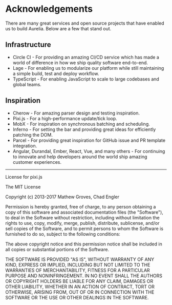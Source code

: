 # Acknowledgements

There are many great services and open source projects that have enabled us to build Aurelia. Below are a few that stand out.

## Infrastructure

* Circle CI - For providing an amazing CI/CD service which has made a world of difference in how we ship quality software end-to-end.
* Lage - For enabling us to modularize our platform while still maintaining a simple build, test and deploy workflow.
* TypeScript - For enabling JavaScript to scale to large codebases and global teams.

## Inspiration

* Cherow - For amazing parser design and testing inspiration.
* Pixi.js - For a high-performance update/tick loop.
* MobX - For inspiration on synchronous batching and scheduling.
* Inferno - For setting the bar and providing great ideas for efficiently patching the DOM.
* Parcel - For providing great inspiration for GitHub issue and PR template integration.
* Angular, Durandal, Ember, React, Vue, and many others - For continuing to innovate and help developers around the world ship amazing customer experiences.

---

License for pixi.js

The MIT License

Copyright (c) 2013-2017 Mathew Groves, Chad Engler

Permission is hereby granted, free of charge, to any person obtaining a copy
of this software and associated documentation files (the "Software"), to deal
in the Software without restriction, including without limitation the rights
to use, copy, modify, merge, publish, distribute, sublicense, and/or sell
copies of the Software, and to permit persons to whom the Software is
furnished to do so, subject to the following conditions:

The above copyright notice and this permission notice shall be included in
all copies or substantial portions of the Software.

THE SOFTWARE IS PROVIDED "AS IS", WITHOUT WARRANTY OF ANY KIND, EXPRESS OR
IMPLIED, INCLUDING BUT NOT LIMITED TO THE WARRANTIES OF MERCHANTABILITY,
FITNESS FOR A PARTICULAR PURPOSE AND NONINFRINGEMENT. IN NO EVENT SHALL THE
AUTHORS OR COPYRIGHT HOLDERS BE LIABLE FOR ANY CLAIM, DAMAGES OR OTHER
LIABILITY, WHETHER IN AN ACTION OF CONTRACT, TORT OR OTHERWISE, ARISING FROM,
OUT OF OR IN CONNECTION WITH THE SOFTWARE OR THE USE OR OTHER DEALINGS IN
THE SOFTWARE.
